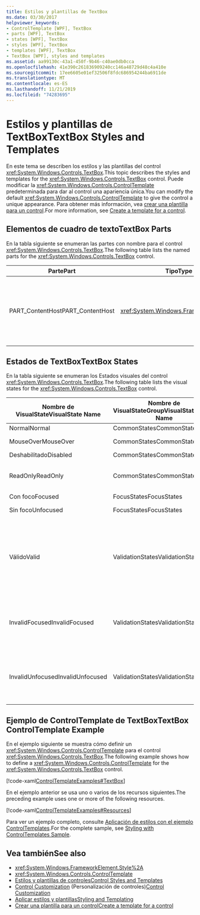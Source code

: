 ```yaml
---
title: Estilos y plantillas de TextBox
ms.date: 03/30/2017
helpviewer_keywords:
- ControlTemplate [WPF], TextBox
- parts [WPF], TextBox
- states [WPF], TextBox
- styles [WPF], TextBox
- templates [WPF], TextBox
- TextBox [WPF], styles and templates
ms.assetid: aa99130c-43a1-450f-9b46-c40ae0db0cca
ms.openlocfilehash: 41e390c261836909240cc146a48729d48c4a410e
ms.sourcegitcommit: 17ee6605e01ef32506f8fdc686954244ba6911de
ms.translationtype: MT
ms.contentlocale: es-ES
ms.lasthandoff: 11/21/2019
ms.locfileid: "74283695"
---
```

# <a name="textbox-styles-and-templates"></a><span data-ttu-id="1f02d-102">Estilos y plantillas de TextBox</span><span class="sxs-lookup"><span data-stu-id="1f02d-102">TextBox Styles and Templates</span></span>
<span data-ttu-id="1f02d-103">En este tema se describen los estilos y las plantillas del control <xref:System.Windows.Controls.TextBox>.</span><span class="sxs-lookup"><span data-stu-id="1f02d-103">This topic describes the styles and templates for the <xref:System.Windows.Controls.TextBox> control.</span></span> <span data-ttu-id="1f02d-104">Puede modificar la <xref:System.Windows.Controls.ControlTemplate> predeterminada para dar al control una apariencia única.</span><span class="sxs-lookup"><span data-stu-id="1f02d-104">You can modify the default <xref:System.Windows.Controls.ControlTemplate> to give the control a unique appearance.</span></span> <span data-ttu-id="1f02d-105">Para obtener más información, vea [crear una plantilla para un control](../../../desktop-wpf/themes/how-to-create-apply-template.md).</span><span class="sxs-lookup"><span data-stu-id="1f02d-105">For more information, see [Create a template for a control](../../../desktop-wpf/themes/how-to-create-apply-template.md).</span></span>  
  
## <a name="textbox-parts"></a><span data-ttu-id="1f02d-106">Elementos de cuadro de texto</span><span class="sxs-lookup"><span data-stu-id="1f02d-106">TextBox Parts</span></span>  
 <span data-ttu-id="1f02d-107">En la tabla siguiente se enumeran las partes con nombre para el control <xref:System.Windows.Controls.TextBox>.</span><span class="sxs-lookup"><span data-stu-id="1f02d-107">The following table lists the named parts for the <xref:System.Windows.Controls.TextBox> control.</span></span>  
  
|<span data-ttu-id="1f02d-108">Parte</span><span class="sxs-lookup"><span data-stu-id="1f02d-108">Part</span></span>|<span data-ttu-id="1f02d-109">Tipo</span><span class="sxs-lookup"><span data-stu-id="1f02d-109">Type</span></span>|<span data-ttu-id="1f02d-110">Descripción</span><span class="sxs-lookup"><span data-stu-id="1f02d-110">Description</span></span>|  
|-|-|-|  
|<span data-ttu-id="1f02d-111">PART_ContentHost</span><span class="sxs-lookup"><span data-stu-id="1f02d-111">PART_ContentHost</span></span>|<xref:System.Windows.FrameworkElement>|<span data-ttu-id="1f02d-112">Elemento visual que puede contener un <xref:System.Windows.FrameworkElement>.</span><span class="sxs-lookup"><span data-stu-id="1f02d-112">A visual element that can contain a <xref:System.Windows.FrameworkElement>.</span></span> <span data-ttu-id="1f02d-113">El texto del <xref:System.Windows.Controls.TextBox> se muestra en este elemento.</span><span class="sxs-lookup"><span data-stu-id="1f02d-113">The text of the <xref:System.Windows.Controls.TextBox> is displayed in this element.</span></span>|  
  
## <a name="textbox-states"></a><span data-ttu-id="1f02d-114">Estados de TextBox</span><span class="sxs-lookup"><span data-stu-id="1f02d-114">TextBox States</span></span>  
 <span data-ttu-id="1f02d-115">En la tabla siguiente se enumeran los Estados visuales del control <xref:System.Windows.Controls.TextBox>.</span><span class="sxs-lookup"><span data-stu-id="1f02d-115">The following table lists the visual states for the <xref:System.Windows.Controls.TextBox> control.</span></span>  
  
|<span data-ttu-id="1f02d-116">Nombre de VisualState</span><span class="sxs-lookup"><span data-stu-id="1f02d-116">VisualState Name</span></span>|<span data-ttu-id="1f02d-117">Nombre de VisualStateGroup</span><span class="sxs-lookup"><span data-stu-id="1f02d-117">VisualStateGroup Name</span></span>|<span data-ttu-id="1f02d-118">Descripción</span><span class="sxs-lookup"><span data-stu-id="1f02d-118">Description</span></span>|  
|----------------------|---------------------------|-----------------|  
|<span data-ttu-id="1f02d-119">Normal</span><span class="sxs-lookup"><span data-stu-id="1f02d-119">Normal</span></span>|<span data-ttu-id="1f02d-120">CommonStates</span><span class="sxs-lookup"><span data-stu-id="1f02d-120">CommonStates</span></span>|<span data-ttu-id="1f02d-121">El estado predeterminado.</span><span class="sxs-lookup"><span data-stu-id="1f02d-121">The default state.</span></span>|  
|<span data-ttu-id="1f02d-122">MouseOver</span><span class="sxs-lookup"><span data-stu-id="1f02d-122">MouseOver</span></span>|<span data-ttu-id="1f02d-123">CommonStates</span><span class="sxs-lookup"><span data-stu-id="1f02d-123">CommonStates</span></span>|<span data-ttu-id="1f02d-124">El puntero del mouse se coloca sobre el control.</span><span class="sxs-lookup"><span data-stu-id="1f02d-124">The mouse pointer is positioned over the control.</span></span>|  
|<span data-ttu-id="1f02d-125">Deshabilitado</span><span class="sxs-lookup"><span data-stu-id="1f02d-125">Disabled</span></span>|<span data-ttu-id="1f02d-126">CommonStates</span><span class="sxs-lookup"><span data-stu-id="1f02d-126">CommonStates</span></span>|<span data-ttu-id="1f02d-127">El control está deshabilitado.</span><span class="sxs-lookup"><span data-stu-id="1f02d-127">The control is disabled.</span></span>|  
|<span data-ttu-id="1f02d-128">ReadOnly</span><span class="sxs-lookup"><span data-stu-id="1f02d-128">ReadOnly</span></span>|<span data-ttu-id="1f02d-129">CommonStates</span><span class="sxs-lookup"><span data-stu-id="1f02d-129">CommonStates</span></span>|<span data-ttu-id="1f02d-130">El usuario no puede cambiar el texto en el <xref:System.Windows.Controls.TextBox>.</span><span class="sxs-lookup"><span data-stu-id="1f02d-130">The user cannot change the text in the <xref:System.Windows.Controls.TextBox>.</span></span>|  
|<span data-ttu-id="1f02d-131">Con foco</span><span class="sxs-lookup"><span data-stu-id="1f02d-131">Focused</span></span>|<span data-ttu-id="1f02d-132">FocusStates</span><span class="sxs-lookup"><span data-stu-id="1f02d-132">FocusStates</span></span>|<span data-ttu-id="1f02d-133">El control tiene el foco.</span><span class="sxs-lookup"><span data-stu-id="1f02d-133">The control has focus.</span></span>|  
|<span data-ttu-id="1f02d-134">Sin foco</span><span class="sxs-lookup"><span data-stu-id="1f02d-134">Unfocused</span></span>|<span data-ttu-id="1f02d-135">FocusStates</span><span class="sxs-lookup"><span data-stu-id="1f02d-135">FocusStates</span></span>|<span data-ttu-id="1f02d-136">El control no tiene el foco.</span><span class="sxs-lookup"><span data-stu-id="1f02d-136">The control does not have focus.</span></span>|  
|<span data-ttu-id="1f02d-137">Válido</span><span class="sxs-lookup"><span data-stu-id="1f02d-137">Valid</span></span>|<span data-ttu-id="1f02d-138">ValidationStates</span><span class="sxs-lookup"><span data-stu-id="1f02d-138">ValidationStates</span></span>|<span data-ttu-id="1f02d-139">El control utiliza la clase <xref:System.Windows.Controls.Validation> y la propiedad adjunta <xref:System.Windows.Controls.Validation.HasError%2A?displayProperty=nameWithType> es `false`.</span><span class="sxs-lookup"><span data-stu-id="1f02d-139">The control uses the <xref:System.Windows.Controls.Validation> class and the <xref:System.Windows.Controls.Validation.HasError%2A?displayProperty=nameWithType> attached property is `false`.</span></span>|  
|<span data-ttu-id="1f02d-140">InvalidFocused</span><span class="sxs-lookup"><span data-stu-id="1f02d-140">InvalidFocused</span></span>|<span data-ttu-id="1f02d-141">ValidationStates</span><span class="sxs-lookup"><span data-stu-id="1f02d-141">ValidationStates</span></span>|<span data-ttu-id="1f02d-142">La propiedad adjunta <xref:System.Windows.Controls.Validation.HasError%2A?displayProperty=nameWithType> es `true` tiene el foco.</span><span class="sxs-lookup"><span data-stu-id="1f02d-142">The <xref:System.Windows.Controls.Validation.HasError%2A?displayProperty=nameWithType> attached property is `true` has the control has focus.</span></span>|  
|<span data-ttu-id="1f02d-143">InvalidUnfocused</span><span class="sxs-lookup"><span data-stu-id="1f02d-143">InvalidUnfocused</span></span>|<span data-ttu-id="1f02d-144">ValidationStates</span><span class="sxs-lookup"><span data-stu-id="1f02d-144">ValidationStates</span></span>|<span data-ttu-id="1f02d-145">La propiedad adjunta <xref:System.Windows.Controls.Validation.HasError%2A?displayProperty=nameWithType> es `true` tiene el control no tiene el foco.</span><span class="sxs-lookup"><span data-stu-id="1f02d-145">The <xref:System.Windows.Controls.Validation.HasError%2A?displayProperty=nameWithType> attached property is `true` has the control does not have focus.</span></span>|  
  
## <a name="textbox-controltemplate-example"></a><span data-ttu-id="1f02d-146">Ejemplo de ControlTemplate de TextBox</span><span class="sxs-lookup"><span data-stu-id="1f02d-146">TextBox ControlTemplate Example</span></span>  
 <span data-ttu-id="1f02d-147">En el ejemplo siguiente se muestra cómo definir un <xref:System.Windows.Controls.ControlTemplate> para el control <xref:System.Windows.Controls.TextBox>.</span><span class="sxs-lookup"><span data-stu-id="1f02d-147">The following example shows how to define a <xref:System.Windows.Controls.ControlTemplate> for the <xref:System.Windows.Controls.TextBox> control.</span></span>  
  
 [!code-xaml[ControlTemplateExamples#TextBox](~/samples/snippets/csharp/VS_Snippets_Wpf/ControlTemplateExamples/CS/resources/textbox.xaml#textbox)]  
  
 <span data-ttu-id="1f02d-148">En el ejemplo anterior se usa uno o varios de los recursos siguientes.</span><span class="sxs-lookup"><span data-stu-id="1f02d-148">The preceding example uses one or more of the following resources.</span></span>  
  
 [!code-xaml[ControlTemplateExamples#Resources](~/samples/snippets/csharp/VS_Snippets_Wpf/ControlTemplateExamples/CS/resources/shared.xaml#resources)]  
  
 <span data-ttu-id="1f02d-149">Para ver un ejemplo completo, consulte [Aplicación de estilos con el ejemplo ControlTemplates](https://github.com/Microsoft/WPF-Samples/tree/master/Styles%20&%20Templates/IntroToStylingAndTemplating).</span><span class="sxs-lookup"><span data-stu-id="1f02d-149">For the complete sample, see [Styling with ControlTemplates Sample](https://github.com/Microsoft/WPF-Samples/tree/master/Styles%20&%20Templates/IntroToStylingAndTemplating).</span></span>  
  
## <a name="see-also"></a><span data-ttu-id="1f02d-150">Vea también</span><span class="sxs-lookup"><span data-stu-id="1f02d-150">See also</span></span>

- <xref:System.Windows.FrameworkElement.Style%2A>
- <xref:System.Windows.Controls.ControlTemplate>
- [<span data-ttu-id="1f02d-151">Estilos y plantillas de controles</span><span class="sxs-lookup"><span data-stu-id="1f02d-151">Control Styles and Templates</span></span>](control-styles-and-templates.md)
- <span data-ttu-id="1f02d-152">[Control Customization](control-customization.md) (Personalización de controles)</span><span class="sxs-lookup"><span data-stu-id="1f02d-152">[Control Customization](control-customization.md)</span></span>
- [<span data-ttu-id="1f02d-153">Aplicar estilos y plantillas</span><span class="sxs-lookup"><span data-stu-id="1f02d-153">Styling and Templating</span></span>](../../../desktop-wpf/fundamentals/styles-templates-overview.md)
- [<span data-ttu-id="1f02d-154">Crear una plantilla para un control</span><span class="sxs-lookup"><span data-stu-id="1f02d-154">Create a template for a control</span></span>](../../../desktop-wpf/themes/how-to-create-apply-template.md)
